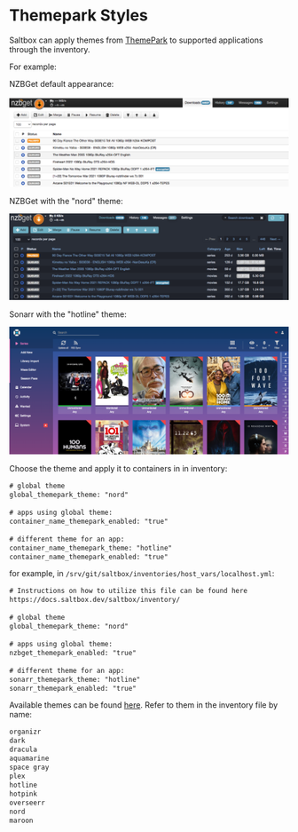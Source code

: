 # Themepark Styles

Saltbox can apply themes from [ThemePark](https://docs.theme-park.dev/theme-options/) to supported applications through the inventory.

For example:

NZBGet default appearance:

![](images/nzbget-before.png)


NZBGet with the "nord" theme:

![](images/nzbget-nord.png)


Sonarr with the "hotline" theme:

![](images/sonarr-hotline.png)


Choose the theme and apply it to containers in in inventory:

```
# global theme
global_themepark_theme: "nord"

# apps using global theme:
container_name_themepark_enabled: "true"

# different theme for an app:
container_name_themepark_theme: "hotline"
container_name_themepark_enabled: "true"

```
for example, in `/srv/git/saltbox/inventories/host_vars/localhost.yml`:

```
# Instructions on how to utilize this file can be found here https://docs.saltbox.dev/saltbox/inventory/

# global theme
global_themepark_theme: "nord"

# apps using global theme:
nzbget_themepark_enabled: "true"

# different theme for an app:
sonarr_themepark_theme: "hotline"
sonarr_themepark_enabled: "true"
```

Available themes can be found [here](https://docs.theme-park.dev/theme-options/).  Refer to them in the inventory file by name:

```
organizr
dark
dracula
aquamarine
space gray
plex
hotline
hotpink
overseerr
nord
maroon
```
